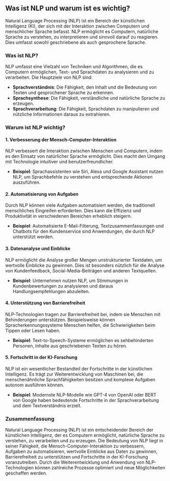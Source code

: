## Was ist NLP und warum ist es wichtig?

Natural Language Processing (NLP) ist ein Bereich der künstlichen Intelligenz (KI), der sich mit der Interaktion zwischen Computern und menschlicher Sprache befasst. NLP ermöglicht es Computern, natürliche Sprache zu verstehen, zu interpretieren und sinnvoll darauf zu reagieren. Dies umfasst sowohl geschriebene als auch gesprochene Sprache.

### Was ist NLP?

NLP umfasst eine Vielzahl von Techniken und Algorithmen, die es Computern ermöglichen, Text- und Sprachdaten zu analysieren und zu verarbeiten. Die Hauptziele von NLP sind:

- **Sprachverständnis**: Die Fähigkeit, den Inhalt und die Bedeutung von Texten und gesprochener Sprache zu erkennen.
- **Sprachsynthese**: Die Fähigkeit, verständliche und natürliche Sprache zu erzeugen.
- **Sprachverarbeitung**: Die Fähigkeit, Sprachdaten zu manipulieren und nützliche Informationen daraus zu extrahieren.

### Warum ist NLP wichtig?

#### 1. Verbesserung der Mensch-Computer-Interaktion

NLP verbessert die Interaktion zwischen Menschen und Computern, indem es den Einsatz von natürlicher Sprache ermöglicht. Dies macht den Umgang mit Technologie intuitiver und benutzerfreundlicher.

- **Beispiel**: Sprachassistenten wie Siri, Alexa und Google Assistant nutzen NLP, um Sprachbefehle zu verstehen und entsprechende Aktionen auszuführen.

#### 2. Automatisierung von Aufgaben

Durch NLP können viele Aufgaben automatisiert werden, die traditionell menschliches Eingreifen erforderten. Dies kann die Effizienz und Produktivität in verschiedenen Bereichen erheblich steigern.

- **Beispiel**: Automatisierte E-Mail-Filterung, Textzusammenfassungen und Chatbots für den Kundenservice sind Anwendungen, die durch NLP unterstützt werden.

#### 3. Datenanalyse und Einblicke

NLP ermöglicht die Analyse großer Mengen unstrukturierter Textdaten, um wertvolle Einblicke zu gewinnen. Dies ist besonders nützlich für die Analyse von Kundenfeedback, Social-Media-Beiträgen und anderen Textquellen.

- **Beispiel**: Unternehmen nutzen NLP, um Stimmungen in Kundenbewertungen zu analysieren und daraus Handlungsempfehlungen abzuleiten.

#### 4. Unterstützung von Barrierefreiheit

NLP-Technologien tragen zur Barrierefreiheit bei, indem sie Menschen mit Behinderungen unterstützen. Beispielsweise können Spracherkennungssysteme Menschen helfen, die Schwierigkeiten beim Tippen oder Lesen haben.

- **Beispiel**: Text-to-Speech-Systeme ermöglichen es sehbehinderten Personen, Inhalte aus geschriebenen Texten zu hören.

#### 5. Fortschritt in der KI-Forschung

NLP ist ein wesentlicher Bestandteil der Fortschritte in der künstlichen Intelligenz. Es trägt zur Weiterentwicklung von Maschinen bei, die menschenähnliche Sprachfähigkeiten besitzen und komplexe Aufgaben autonom ausführen können.

- **Beispiel**: Modernste NLP-Modelle wie GPT-4 von OpenAI oder BERT von Google haben bedeutende Fortschritte in der Sprachverarbeitung und dem Textverständnis erzielt.

### Zusammenfassung

Natural Language Processing (NLP) ist ein entscheidender Bereich der künstlichen Intelligenz, der es Computern ermöglicht, natürliche Sprache zu verstehen, zu verarbeiten und zu erzeugen. Die Bedeutung von NLP liegt in seiner Fähigkeit, die Mensch-Computer-Interaktion zu verbessern, Aufgaben zu automatisieren, wertvolle Einblicke aus Daten zu gewinnen, Barrierefreiheit zu unterstützen und Fortschritte in der KI-Forschung voranzutreiben. Durch die Weiterentwicklung und Anwendung von NLP-Technologien können zahlreiche Prozesse optimiert und neue Möglichkeiten geschaffen werden.
